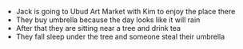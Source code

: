 - Jack is going to Ubud Art Market with Kim to enjoy the place there
- They buy umbrella because the day looks like it will rain
- After that they are sitting near a tree and drink tea
- They fall sleep under the tree and someone steal their umbrella
